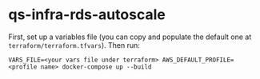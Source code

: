 # qs-infra-rds-autoscale

First, set up a variables file (you can copy and populate the default one at ```terraform/terraform.tfvars```). Then run:

```VARS_FILE=<your vars file under terraform> AWS_DEFAULT_PROFILE=<profile name> docker-compose up --build```
